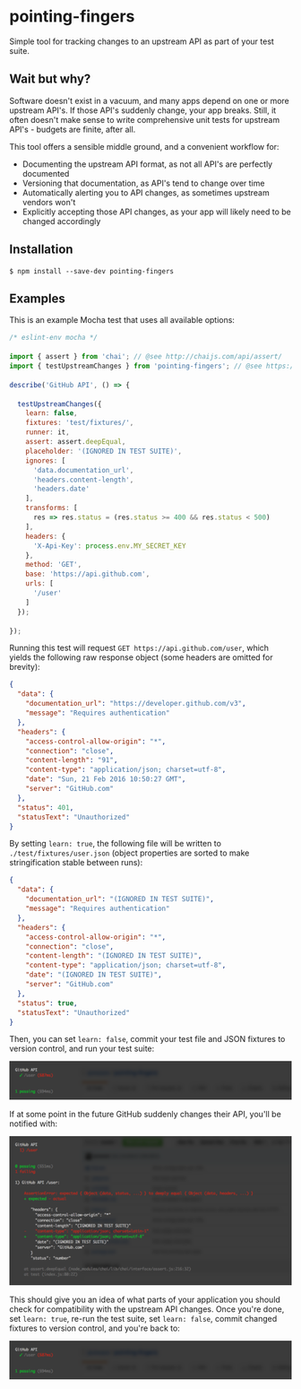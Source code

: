 # pointing-fingers

Simple tool for tracking changes to an upstream API as part of your test suite.

## Wait but why?

Software doesn't exist in a vacuum, and many apps depend on one or more upstream API's. If those API's suddenly change, your app breaks. Still, it often doesn't make sense to write comprehensive unit tests for upstream API's - budgets are finite, after all.

This tool offers a sensible middle ground, and a convenient workflow for:

 * Documenting the upstream API format, as not all API's are perfectly documented
 * Versioning that documentation, as API's tend to change over time
 * Automatically alerting you to API changes, as sometimes upstream vendors won't
 * Explicitly accepting those API changes, as your app will likely need to be changed accordingly

## Installation

```
$ npm install --save-dev pointing-fingers
```

## Examples

This is an example Mocha test that uses all available options:

```js
/* eslint-env mocha */

import { assert } from 'chai'; // @see http://chaijs.com/api/assert/
import { testUpstreamChanges } from 'pointing-fingers'; // @see https://github.com/jareware/pointing-fingers

describe('GitHub API', () => {

  testUpstreamChanges({
    learn: false,
    fixtures: 'test/fixtures/',
    runner: it,
    assert: assert.deepEqual,
    placeholder: '(IGNORED IN TEST SUITE)',
    ignores: [
      'data.documentation_url',
      'headers.content-length',
      'headers.date'
    ],
    transforms: [
      res => res.status = (res.status >= 400 && res.status < 500)
    ],
    headers: {
      'X-Api-Key': process.env.MY_SECRET_KEY
    },
    method: 'GET',
    base: 'https://api.github.com',
    urls: [
      '/user'
    ]
  });
  
});
```

Running this test will request `GET https://api.github.com/user`, which yields the following raw response object (some headers are omitted for brevity):

```json
{
  "data": {
    "documentation_url": "https://developer.github.com/v3",
    "message": "Requires authentication"
  },
  "headers": {
    "access-control-allow-origin": "*",
    "connection": "close",
    "content-length": "91",
    "content-type": "application/json; charset=utf-8",
    "date": "Sun, 21 Feb 2016 10:50:27 GMT",
    "server": "GitHub.com"
  },
  "status": 401,
  "statusText": "Unauthorized"
}
```

By setting `learn: true`, the following file will be written to `./test/fixtures/user.json` (object properties are sorted to make stringification stable between runs):

```json
{
  "data": {
    "documentation_url": "(IGNORED IN TEST SUITE)",
    "message": "Requires authentication"
  },
  "headers": {
    "access-control-allow-origin": "*",
    "connection": "close",
    "content-length": "(IGNORED IN TEST SUITE)",
    "content-type": "application/json; charset=utf-8",
    "date": "(IGNORED IN TEST SUITE)",
    "server": "GitHub.com"
  },
  "status": true,
  "statusText": "Unauthorized"
}
```

Then, you can set `learn: false`, commit your test file and JSON fixtures to version control, and run your test suite:

![mocha-success](mocha-success.png)

If at some point in the future GitHub suddenly changes their API, you'll be notified with:

![mocha-failure](mocha-failure.png)

This should give you an idea of what parts of your application you should check for compatibility with the upstream API changes. Once you're done, set `learn: true`, re-run the test suite, set `learn: false`, commit changed fixtures to version control, and you're back to:

![mocha-success](mocha-success.png)
